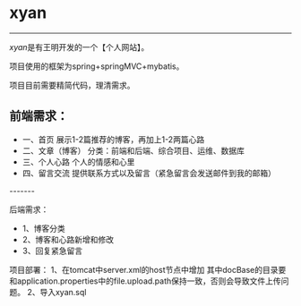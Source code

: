 # xyan
------
*xyan*是有王明开发的一个【个人网站】。

项目使用的框架为spring+springMVC+mybatis。

项目目前需要精简代码，理清需求。



前端需求：
------
<ul>
<li>
一、首页
	展示1-2篇推荐的博客，再加上1-2两篇心路
</li>
<li>
二、文章（博客）
	分类：前端和后端、综合项目、运维、数据库
</li>
<li>
三、个人心路
	个人的情感和心里
</li>
<li>
四、留言交流
	提供联系方式以及留言（紧急留言会发送邮件到我的邮箱）
</li>
</ul>
-------

后端需求：
<ul>
<li>
	1、博客分类
</li>
<li>
	2、博客和心路新增和修改
</li>
<li>
	3、回复紧急留言
	
</li>
</ul>	


项目部署：
	1、在tomcat中server.xml的host节点中增加<Context docBase="D:\tmp" path="/img" reloadable="true"/>
	       其中docBase的目录要和application.properties中的file.upload.path保持一致，否则会导致文件上传问题。
	2、导入xyan.sql
